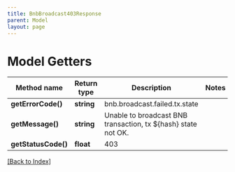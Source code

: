 ```yaml
---
title: BnbBroadcast403Response
parent: Model
layout: page
---
```


# Model Getters

Method name | Return type | Description | Notes
------------ | ------------- | ------------- | -------------
**getErrorCode()** | **string** | bnb.broadcast.failed.tx.state |
**getMessage()** | **string** | Unable to broadcast BNB transaction, tx ${hash} state not OK. |
**getStatusCode()** | **float** | 403 |

[[Back to Index]](../index.md)
